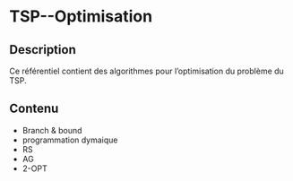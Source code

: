 # TSP--Optimisation

## Description

Ce référentiel contient des algorithmes pour l’optimisation du problème du TSP.
## Contenu

- Branch & bound
- programmation dymaique
- RS
- AG
- 2-OPT
